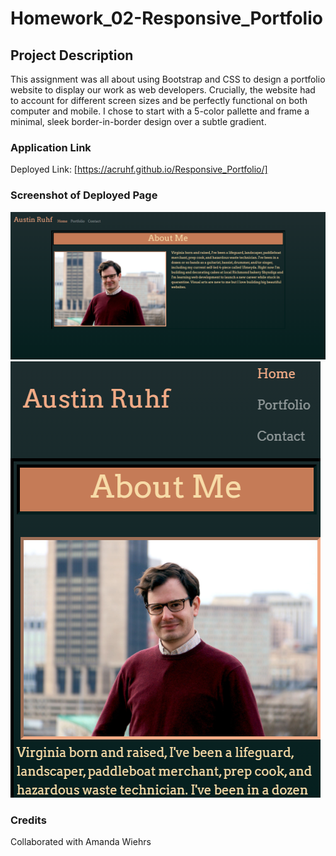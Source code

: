 # Homework_02-Responsive_Portfolio

## Project Description
This assignment was all about using Bootstrap and CSS to design a portfolio website to display our work as web developers. Crucially, the website had to account for different screen sizes and be perfectly functional on both computer and mobile. I chose to start with a 5-color pallette and frame a minimal, sleek border-in-border design over a subtle gradient.


### Application Link
Deployed Link: [https://acruhf.github.io/Responsive_Portfolio/]

### Screenshot of Deployed Page
![screenshot](assets/screenshots/screenshot_full.png "Site Preview")
![screenshot](assets/screenshots/screenshot_mobile.png "Mobile Site Preview")

### Credits
Collaborated with Amanda Wiehrs
